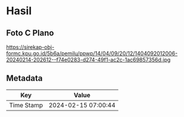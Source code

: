 # Hasil

## Foto C Plano

https://sirekap-obj-formc.kpu.go.id/5b6a/pemilu/ppwp/14/04/09/20/12/1404092012006-20240214-202612--f74e0283-d274-49f1-ac2c-1ac69857356d.jpg


## Metadata

| Key        | Value               |
| ---------- | ------------------- |
| Time Stamp | 2024-02-15 07:00:44 |



